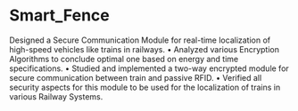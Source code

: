 # Smart_Fence
Designed a Secure Communication Module for real-time localization of high-speed vehicles like trains in railways.
 • Analyzed various Encryption Algorithms to conclude optimal one based on energy and time specifications.
 • Studied and implemented a two-way encrypted module for secure communication between train and passive RFID.
 • Verified all security aspects for this module to be used for the localization of trains in various Railway Systems.
